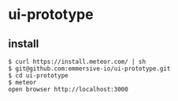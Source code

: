 # ui-prototype

## install 
    $ curl https://install.meteor.com/ | sh
    $ git@github.com:emmersive-io/ui-prototype.git
    $ cd ui-prototype
    $ meteor
    open browser http://localhost:3000



